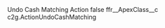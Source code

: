 <?xml version="1.0" encoding="UTF-8"?>
<CustomMetadata xmlns="http://soap.sforce.com/2006/04/metadata" xmlns:xsi="http://www.w3.org/2001/XMLSchema-instance" xmlns:xsd="http://www.w3.org/2001/XMLSchema">
    <label>Undo Cash Matching Action</label>
    <protected>false</protected>
    <values>
        <field>ffr__ApexClass__c</field>
        <value xsi:type="xsd:string">c2g.ActionUndoCashMatching</value>
    </values>
</CustomMetadata>
